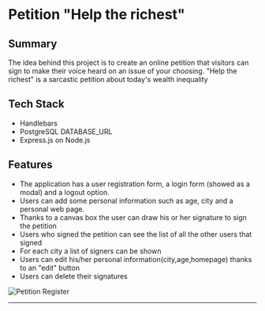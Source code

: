 # Petition "Help the richest"

## Summary
The idea behind this project is to create an online petition that visitors can sign to make their voice heard on an issue of your choosing.
"Help the richest" is a sarcastic petition about today's wealth inequality

## Tech Stack
* Handlebars
* PostgreSQL DATABASE_URL
* Express.js on Node.js

## Features
* The application has a user registration form, a login form (showed as a modal) and a logout option.
* Users can add some personal information such as age, city and a personal web page.
* Thanks to a canvas box the user can draw his or her signature to sign the petition
* Users who signed the petition  can see the list of all the other users that signed
* For each city a list of signers can be shown
* Users can edit his/her personal information(city,age,homepage) thanks to an "edit" button
* Users can delete their signatures

![Petition Register](petition_registration.jpg)

****
<!-- 
![Petition Signature](petition_signature.png)

****

![Petition Thanks](petition_thanks.png)

****

![Petition Edit Profile](petition_edit.png)

****

![Petition List](petition_list.png) -->
